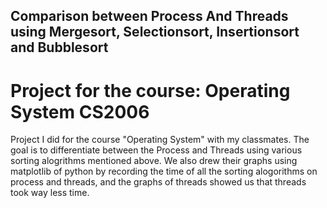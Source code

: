 ## Comparison between Process And Threads using Mergesort, Selectionsort, Insertionsort and Bubblesort
# Project for the course: Operating System CS2006

<p>
  Project I did for the course "Operating System" with my classmates. The goal is to differentiate between the Process and Threads using various sorting alogrithms
  mentioned above. We also drew their graphs using matplotlib of python by recording the time of all the sorting alogorithms on process and threads, and the graphs of threads
  showed us that threads took way less time.
  
 </p>
